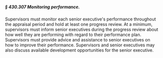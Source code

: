 ##### § 430.307 Monitoring performance. #####

Supervisors must monitor each senior executive's performance throughout the appraisal period and hold at least one progress review. At a minimum, supervisors must inform senior executives during the progress review about how well they are performing with regard to their performance plan. Supervisors must provide advice and assistance to senior executives on how to improve their performance. Supervisors and senior executives may also discuss available development opportunities for the senior executive.